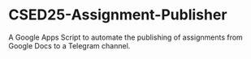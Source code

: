 # CSED25-Assignment-Publisher
A Google Apps Script to automate the publishing of assignments from Google Docs to a Telegram channel.
